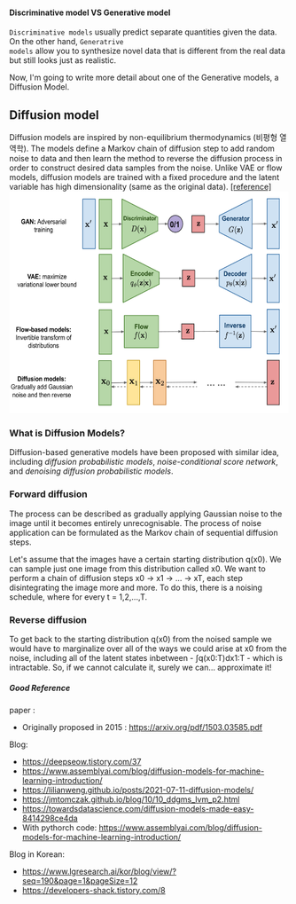 #### Discriminative model VS Generative model
<code>Discriminative models</code> usually predict separate quantities given the data. On the other hand, <code>Generatrive models</code> allow you to synthesize novel data that is different from the real data but still looks just as realistic.

Now, I'm going to write more detail about one of the Generative models, a Diffusion Model.

## Diffusion model
Diffusion models are inspired by non-equilibrium thermodynamics (비평형 열역학). The models define a Markov chain of diffusion step to add random noise to data and then learn the method to reverse the diffusion process in order to construct desired data samples from the noise.
Unlike VAE or flow models, diffusion models are trained with a fixed procedure and the latent variable has high dimensionality (same as the original data). [[reference]](https://lilianweng.github.io/posts/2021-07-11-diffusion-models/) <br/>
<img src="./../img/06/generative-overview.png" height=400 width=750>
<br/>


### What is Diffusion Models?
Diffusion-based generative models have been proposed with similar idea, including <i>diffusion probabilistic models</i>, <i>noise-conditional score network</i>, and <i>denoising diffusion probabilistic models</i>.


### Forward diffusion
The process can be described as gradually applying Gaussian noise to the image until it becomes entirely unrecognisable. The process of noise application can be formulated as the Markov chain of sequential diffusion steps.

Let's assume that the images have a certain starting distribution q(x0). We can sample just one image from this distribution called x0. We want to perform a chain of diffusion steps x0 -> x1 -> ... -> xT, each step disintegrating the image more and more. To do this, there is a noising schedule, where for every t = 1,2,...,T.


### Reverse diffusion
To get back to the starting distribution q(x0) from the noised sample we would have to marginalize over all of the ways we could arise at x0 from the noise, including all of the latent states inbetween - ∫q(x0:T)dx1:T - which is intractable. So, if we cannot calculate it, surely we can… approximate it!





##### Good Reference
paper :
- Originally proposed in 2015 : https://arxiv.org/pdf/1503.03585.pdf

Blog: 
- https://deepseow.tistory.com/37
- https://www.assemblyai.com/blog/diffusion-models-for-machine-learning-introduction/
- https://lilianweng.github.io/posts/2021-07-11-diffusion-models/
- https://jmtomczak.github.io/blog/10/10_ddgms_lvm_p2.html
- https://towardsdatascience.com/diffusion-models-made-easy-8414298ce4da
- With pythorch code: https://www.assemblyai.com/blog/diffusion-models-for-machine-learning-introduction/

Blog in Korean:
- https://www.lgresearch.ai/kor/blog/view/?seq=190&page=1&pageSize=12
- https://developers-shack.tistory.com/8

